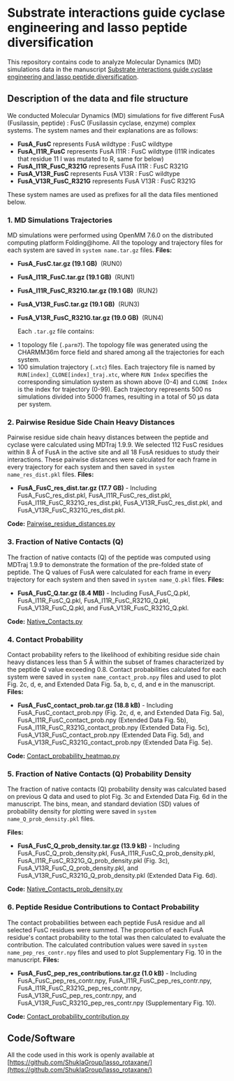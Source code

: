 #	Substrate interactions guide cyclase engineering and lasso peptide diversification

This repository contains code to analyze Molecular Dynamics (MD) simulations data in the manuscript [Substrate interactions guide cyclase engineering and lasso peptide diversification](https://www.nature.com/articles/s41589-024-01727-w). 

## Description of the data and file structure

We conducted Molecular Dynamics (MD) simulations for five different FusA (Fusilassin, peptide) : FusC (Fusilassin cyclase, enzyme) complex systems. The system names and their explanations are as follows:

* **FusA_FusC** represents FusA wildtype : FusC wildtype
* **FusA_I11R_FusC** represents FusA I11R : FusC wildtype (I11R indicates that residue 11 I was mutated to R, same for below)
* **FusA_I11R_FusC_R321G** represents FusA I11R : FusC R321G
* **FusA_V13R_FusC** represents FusA V13R : FusC wildtype
* **FusA_V13R_FusC_R321G** represents FusA V13R : FusC R321G

These system names are used as prefixes for all the data files mentioned below.

### 1. MD Simulations Trajectories

MD simulations were performed using OpenMM 7.6.0 on the distributed computing platform Folding@home. All the topology and trajectory files for each system are saved in `system name.tar.gz` files.
**Files:**

* **FusA_FusC.tar.gz (19.1 GB)**  (RUN0)
* **FusA_I11R_FusC.tar.gz (19.1 GB)**  (RUN1)
* **FusA_I11R_FusC_R321G.tar.gz (19.1 GB)**  (RUN2)
* **FusA_V13R_FusC.tar.gz (19.1 GB)**  (RUN3)
* **FusA_V13R_FusC_R321G.tar.gz (19.0 GB)**  (RUN4)

  Each `.tar.gz` file contains:

- 1 topology file (`.parm7`). The topology file was generated using the CHARMM36m force field and shared among all the trajectories for each system.
- 100 simulation trajectory (`.xtc`) files. Each trajectory file is named by `RUN[index]_CLONE[index]_traj.xtc`, where `RUN Index` specifies the corresponding simulation system as shown above (0-4) and `CLONE Index` is the index for trajectory (0-99). Each trajectory represents 500 ns simulations divided into 5000 frames, resulting in a total of 50 μs data per system.

### 2. Pairwise Residue Side Chain Heavy Distances

Pairwise residue side chain heavy distances between the peptide and cyclase were calculated using MDTraj 1.9.9. We selected 112 FusC residues within 8 Å of FusA in the active site and all 18 FusA residues to study their interactions. These pairwise distances were calculated for each frame in every trajectory for each system and then saved in `system name_res_dist.pkl` files.
**Files:**

* **FusA_FusC_res_dist.tar.gz (17.7 GB)** - Including FusA_FusC_res_dist.pkl, FusA_I11R_FusC_res_dist.pkl, FusA_I11R_FusC_R321G_res_dist.pkl, FusA_V13R_FusC_res_dist.pkl, and FusA_V13R_FusC_R321G_res_dist.pkl.

**Code:** [Pairwise_residue_distances.py](https://github.com/ShuklaGroup/lasso_rotaxane/blob/main/Pairwise_residue_distances.py)

### 3. Fraction of Native Contacts (Q)

The fraction of native contacts (Q) of the peptide was computed using MDTraj 1.9.9 to demonstrate the formation of the pre-folded state of peptide. The Q values of FusA were calculated for each frame in every trajectory for each system and then saved in `system name_Q.pkl` files.
**Files:**

* **FusA_FusC_Q.tar.gz (8.4 MB)** - Including FusA_FusC_Q.pkl, FusA_I11R_FusC_Q.pkl, FusA_I11R_FusC_R321G_Q.pkl, FusA_V13R_FusC_Q.pkl, and FusA_V13R_FusC_R321G_Q.pkl.

**Code:** [Native_Contacts.py](https://github.com/ShuklaGroup/lasso_rotaxane/blob/main/Native_Contacts.py)

### 4. Contact Probability

Contact probability refers to the likelihood of exhibiting residue side chain heavy distances less than 5 Å within the subset of frames characterized by the peptide Q value exceeding 0.8. Contact probabilities calculated for each system were saved in `system name_contact_prob.npy` files and used to plot Fig. 2c, d, e, and Extended Data Fig. 5a, b, c, d, and e in the manuscript.
**Files:**

* **FusA_FusC_contact_prob.tar.gz (18.8 kB)** - Including FusA_FusC_contact_prob.npy (Fig. 2c, d, e, and Extended Data Fig. 5a), FusA_I11R_FusC_contact_prob.npy (Extended Data Fig. 5b), FusA_I11R_FusC_R321G_contact_prob.npy (Extended Data Fig. 5c), FusA_V13R_FusC_contact_prob.npy (Extended Data Fig. 5d), and FusA_V13R_FusC_R321G_contact_prob.npy (Extended Data Fig. 5e).

**Code:** [Contact_probability_heatmap.py](https://github.com/ShuklaGroup/lasso_rotaxane/blob/main/Contact_probability_heatmap.py)

### 5. Fraction of Native Contacts (Q) Probability Density

The fraction of native contacts (Q) probability density was calculated based on previous Q data and used to plot Fig. 3c and Extended Data Fig. 6d in the manuscript. The bins, mean, and standard deviation (SD) values of probability density for plotting were saved in `system name_Q_prob_density.pkl` files.

**Files:**

* **FusA_FusC_Q_prob_density.tar.gz (13.9 kB)** - Including FusA_FusC_Q_prob_density.pkl, FusA_I11R_FusC_Q_prob_density.pkl, FusA_I11R_FusC_R321G_Q_prob_density.pkl (Fig. 3c), FusA_V13R_FusC_Q_prob_density.pkl, and FusA_V13R_FusC_R321G_Q_prob_density.pkl (Extended Data Fig. 6d).

**Code:** [Native_Contacts_prob_density.py](https://github.com/ShuklaGroup/lasso_rotaxane/blob/main/Native_Contacts_prob_density.py)

### 6. Peptide Residue Contributions to Contact Probability

The contact probabilities between each peptide FusA residue and all selected FusC residues were summed. The proportion of each FusA residue's contact probability to the total was then calculated to evaluate the contribution. The calculated contribution values were saved in `system name_pep_res_contr.npy` files and used to plot Supplementary Fig. 10 in the manuscript.
**Files:**

* **FusA_FusC_pep_res_contributions.tar.gz (1.0 kB)** - Including FusA_FusC_pep_res_contr.npy, FusA_I11R_FusC_pep_res_contr.npy, FusA_I11R_FusC_R321G_pep_res_contr.npy, FusA_V13R_FusC_pep_res_contr.npy, and FusA_V13R_FusC_R321G_pep_res_contr.npy (Supplementary Fig. 10).

**Code:** [Contact_probability_contribution.py](https://github.com/ShuklaGroup/lasso_rotaxane/blob/main/Contact_probability_contribution.py)

## Code/Software

All the code used in this work is openly available at [https://github.com/ShuklaGroup/lasso_rotaxane/](https://github.com/ShuklaGroup/lasso_rotaxane/)
